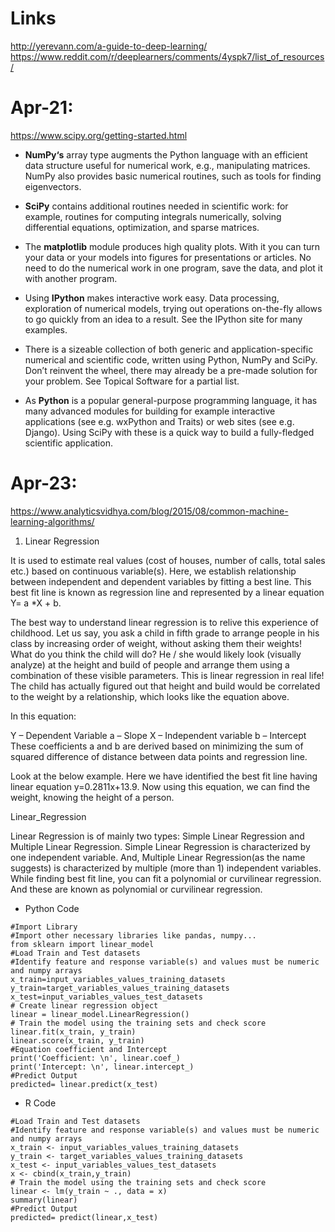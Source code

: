 # Links
http://yerevann.com/a-guide-to-deep-learning/
https://www.reddit.com/r/deeplearners/comments/4yspk7/list_of_resources/

# Apr-21:

https://www.scipy.org/getting-started.html

* **NumPy‘s** array type augments the Python language with an efficient data structure useful for numerical work, e.g., manipulating matrices. NumPy also provides basic numerical routines, such as tools for finding eigenvectors.

* **SciPy** contains additional routines needed in scientific work: for example, routines for computing integrals numerically, solving differential equations, optimization, and sparse matrices.

* The **matplotlib** module produces high quality plots. With it you can turn your data or your models into figures for presentations or articles. No need to do the numerical work in one program, save the data, and plot it with another program.

* Using **IPython** makes interactive work easy. Data processing, exploration of numerical models, trying out operations on-the-fly allows to go quickly from an idea to a result. See the IPython site for many examples.

* There is a sizeable collection of both generic and application-specific numerical and scientific code, written using Python, NumPy and SciPy. Don’t reinvent the wheel, there may already be a pre-made solution for your problem. See Topical Software for a partial list.

* As **Python** is a popular general-purpose programming language, it has many advanced modules for building for example interactive applications (see e.g. wxPython and Traits) or web sites (see e.g. Django). Using SciPy with these is a quick way to build a fully-fledged scientific application.

# Apr-23:

https://www.analyticsvidhya.com/blog/2015/08/common-machine-learning-algorithms/

1. Linear Regression

It is used to estimate real values (cost of houses, number of calls, total sales etc.) based on continuous variable(s). Here, we establish relationship between independent and dependent variables by fitting a best line. This best fit line is known as regression line and represented by a linear equation Y= a *X + b.

The best way to understand linear regression is to relive this experience of childhood. Let us say, you ask a child in fifth grade to arrange people in his class by increasing order of weight, without asking them their weights! What do you think the child will do? He / she would likely look (visually analyze) at the height and build of people and arrange them using a combination of these visible parameters. This is linear regression in real life! The child has actually figured out that height and build would be correlated to the weight by a relationship, which looks like the equation above.

In this equation:

Y – Dependent Variable
a – Slope
X – Independent variable
b – Intercept
These coefficients a and b are derived based on minimizing the sum of squared difference of distance between data points and regression line.

Look at the below example. Here we have identified the best fit line having linear equation y=0.2811x+13.9. Now using this equation, we can find the weight, knowing the height of a person.

Linear_Regression

Linear Regression is of mainly two types: Simple Linear Regression and Multiple Linear Regression. Simple Linear Regression is characterized by one independent variable. And, Multiple Linear Regression(as the name suggests) is characterized by multiple (more than 1) independent variables. While finding best fit line, you can fit a polynomial or curvilinear regression. And these are known as polynomial or curvilinear regression.

* Python Code

```
#Import Library
#Import other necessary libraries like pandas, numpy...
from sklearn import linear_model
#Load Train and Test datasets
#Identify feature and response variable(s) and values must be numeric and numpy arrays
x_train=input_variables_values_training_datasets
y_train=target_variables_values_training_datasets
x_test=input_variables_values_test_datasets
# Create linear regression object
linear = linear_model.LinearRegression()
# Train the model using the training sets and check score
linear.fit(x_train, y_train)
linear.score(x_train, y_train)
#Equation coefficient and Intercept
print('Coefficient: \n', linear.coef_)
print('Intercept: \n', linear.intercept_)
#Predict Output
predicted= linear.predict(x_test)
```

* R Code

```
#Load Train and Test datasets
#Identify feature and response variable(s) and values must be numeric and numpy arrays
x_train <- input_variables_values_training_datasets
y_train <- target_variables_values_training_datasets
x_test <- input_variables_values_test_datasets
x <- cbind(x_train,y_train)
# Train the model using the training sets and check score
linear <- lm(y_train ~ ., data = x)
summary(linear)
#Predict Output
predicted= predict(linear,x_test) 
```
